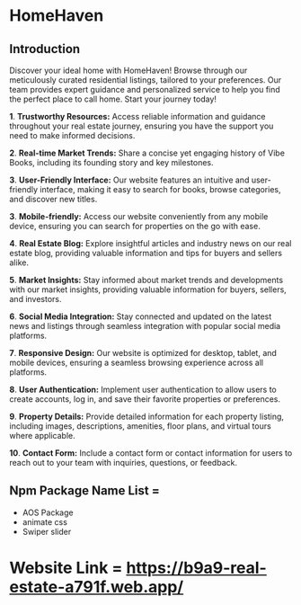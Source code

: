 #  HomeHaven

## Introduction

Discover your ideal home with HomeHaven! Browse through our meticulously curated residential listings, tailored to your preferences. Our team provides expert guidance and personalized service to help you find the perfect place to call home. Start your journey today!


**1**. **Trustworthy Resources:** Access reliable information and guidance throughout your real estate journey, ensuring you have the support you need to make informed decisions.


**2**. **Real-time Market Trends:** Share a concise yet engaging history of Vibe Books, including its founding story and key milestones.

**3**. **User-Friendly Interface:** Our website features an intuitive and user-friendly interface, making it easy to search for books, browse categories, and discover new titles.

**3**. **Mobile-friendly:** Access our website conveniently from any mobile device, ensuring you can search for properties on the go with ease.

**4**. **Real Estate Blog:** Explore insightful articles and industry news on our real estate blog, providing valuable information and tips for buyers and sellers alike.

**5**. **Market Insights:** Stay informed about market trends and developments with our market insights, providing valuable information for buyers, sellers, and investors.

**6**. **Social Media Integration:** Stay connected and updated on the latest news and listings through seamless integration with popular social media platforms.

**7**.  **Responsive Design:** Our website is optimized for desktop, tablet, and mobile devices, ensuring a seamless browsing experience across all platforms.


**8**. **User Authentication:** Implement user authentication to allow users to create accounts, log in, and save their favorite properties or preferences. 


**9**. **Property Details:** Provide detailed information for each property listing, including images, descriptions, amenities, floor plans, and virtual tours where applicable.


**10**. **Contact Form:** Include a contact form or contact information for users to reach out to your team with inquiries, questions, or feedback.
 



##  Npm Package Name List =

- AOS Package
- animate css
- Swiper slider




# Website Link = https://b9a9-real-estate-a791f.web.app/